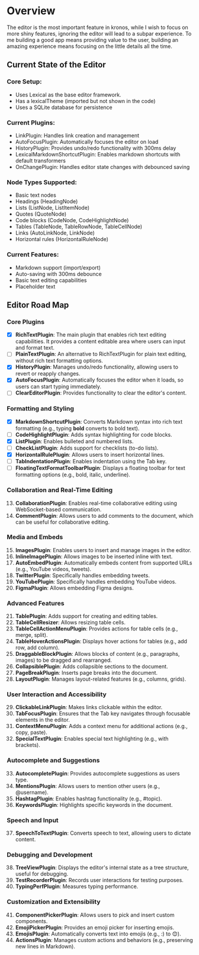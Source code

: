 
# Overview 

The editor is the most important feature in kronos, while I wish to focus on more shiny features, ignoring the editor will lead to a subpar experience. To me building a good app means providing value to the user, building an amazing experience means focusing on the little details all the time.


## Current State of the Editor 

### Core Setup:

- Uses Lexical as the base editor framework.
- Has a lexicalTheme (imported but not shown in the code)
- Uses a SQLite database for persistence

### Current Plugins:

- LinkPlugin: Handles link creation and management
- AutoFocusPlugin: Automatically focuses the editor on load
- HistoryPlugin: Provides undo/redo functionality with 300ms delay
- LexicalMarkdownShortcutPlugin: Enables markdown shortcuts with default transformers
- OnChangePlugin: Handles editor state changes with debounced saving

### Node Types Supported:

- Basic text nodes
- Headings (HeadingNode)
- Lists (ListNode, ListItemNode)
- Quotes (QuoteNode)
- Code blocks (CodeNode, CodeHighlightNode)
- Tables (TableNode, TableRowNode, TableCellNode)
- Links (AutoLinkNode, LinkNode)
- Horizontal rules (HorizontalRuleNode)

### Current Features:

- Markdown support (import/export)
- Auto-saving with 300ms debounce
- Basic text editing capabilities
- Placeholder text



## Editor Road Map 

### Core Plugins

- [x] **RichTextPlugin**: The main plugin that enables rich text editing capabilities. It provides a content editable area where users can input and format text.
- [ ] **PlainTextPlugin**: An alternative to RichTextPlugin for plain text editing, without rich text formatting options.
- [x] **HistoryPlugin**: Manages undo/redo functionality, allowing users to revert or reapply changes.
- [x] **AutoFocusPlugin**: Automatically focuses the editor when it loads, so users can start typing immediately.
- [ ] **ClearEditorPlugin**: Provides functionality to clear the editor's content.

### Formatting and Styling

- [x] **MarkdownShortcutPlugin**: Converts Markdown syntax into rich text formatting (e.g., typing **bold** converts to bold text).
- [ ] **CodeHighlightPlugin**: Adds syntax highlighting for code blocks.
- [x] **ListPlugin**: Enables bulleted and numbered lists.
- [ ] **CheckListPlugin**: Adds support for checklists (to-do lists).
- [x] **HorizontalRulePlugin**: Allows users to insert horizontal lines.
- [ ] **TabIndentationPlugin**: Enables indentation using the Tab key.
- [ ] **FloatingTextFormatToolbarPlugin**: Displays a floating toolbar for text formatting options (e.g., bold, italic, underline).

### Collaboration and Real-Time Editing

13. **CollaborationPlugin**: Enables real-time collaborative editing using WebSocket-based communication.
14. **CommentPlugin**: Allows users to add comments to the document, which can be useful for collaborative editing.

### Media and Embeds

15. **ImagesPlugin**: Enables users to insert and manage images in the editor.
16. **InlineImagePlugin**: Allows images to be inserted inline with text.
17. **AutoEmbedPlugin**: Automatically embeds content from supported URLs (e.g., YouTube videos, tweets).
18. **TwitterPlugin**: Specifically handles embedding tweets.
19. **YouTubePlugin**: Specifically handles embedding YouTube videos.
20. **FigmaPlugin**: Allows embedding Figma designs.

### Advanced Features

21. **TablePlugin**: Adds support for creating and editing tables.
22. **TableCellResizer**: Allows resizing table cells.
23. **TableCellActionMenuPlugin**: Provides actions for table cells (e.g., merge, split).
24. **TableHoverActionsPlugin**: Displays hover actions for tables (e.g., add row, add column).
25. **DraggableBlockPlugin**: Allows blocks of content (e.g., paragraphs, images) to be dragged and rearranged.
26. **CollapsiblePlugin**: Adds collapsible sections to the document.
27. **PageBreakPlugin**: Inserts page breaks into the document.
28. **LayoutPlugin**: Manages layout-related features (e.g., columns, grids).

### User Interaction and Accessibility

29. **ClickableLinkPlugin**: Makes links clickable within the editor.
30. **TabFocusPlugin**: Ensures that the Tab key navigates through focusable elements in the editor.
31. **ContextMenuPlugin**: Adds a context menu for additional actions (e.g., copy, paste).
32. **SpecialTextPlugin**: Enables special text highlighting (e.g., with brackets).

### Autocomplete and Suggestions

33. **AutocompletePlugin**: Provides autocomplete suggestions as users type.
34. **MentionsPlugin**: Allows users to mention other users (e.g., @username).
35. **HashtagPlugin**: Enables hashtag functionality (e.g., #topic).
36. **KeywordsPlugin**: Highlights specific keywords in the document.

### Speech and Input

37. **SpeechToTextPlugin**: Converts speech to text, allowing users to dictate content.

### Debugging and Development

38. **TreeViewPlugin**: Displays the editor's internal state as a tree structure, useful for debugging.
39. **TestRecorderPlugin**: Records user interactions for testing purposes.
40. **TypingPerfPlugin**: Measures typing performance.

### Customization and Extensibility

41. **ComponentPickerPlugin**: Allows users to pick and insert custom components.
42. **EmojiPickerPlugin**: Provides an emoji picker for inserting emojis.
43. **EmojisPlugin**: Automatically converts text into emojis (e.g., :) to 😊).
44. **ActionsPlugin**: Manages custom actions and behaviors (e.g., preserving new lines in Markdown).




